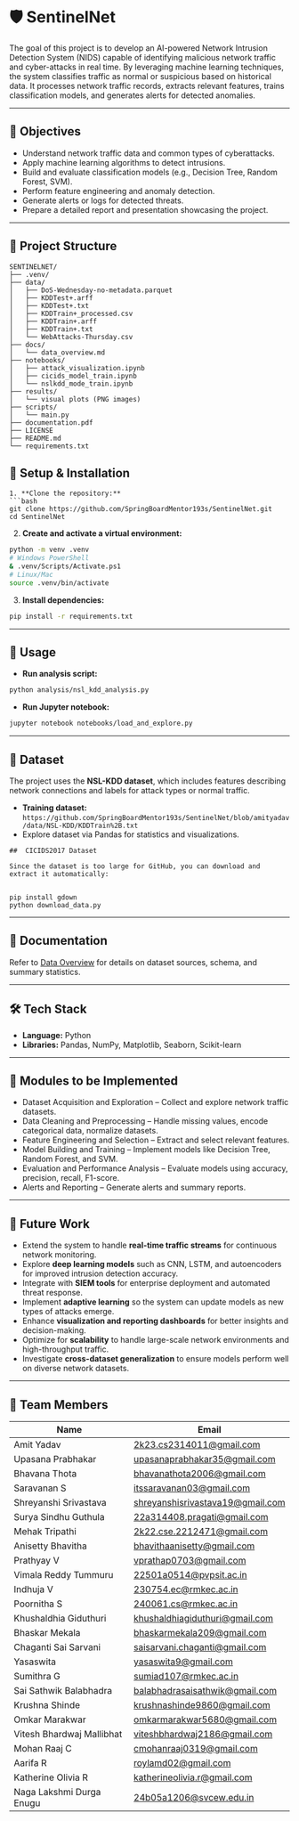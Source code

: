 # 🛡️ SentinelNet

The goal of this project is to develop an AI-powered Network Intrusion Detection System (NIDS) capable of identifying malicious network traffic and cyber-attacks in real time. By leveraging machine learning techniques, the system classifies traffic as normal or suspicious based on historical data. It processes network traffic records, extracts relevant features, trains classification models, and generates alerts for detected anomalies.

---
## 🎯 Objectives

- Understand network traffic data and common types of cyberattacks.
- Apply machine learning algorithms to detect intrusions.
- Build and evaluate classification models (e.g., Decision Tree, Random Forest, SVM).
- Perform feature engineering and anomaly detection.
- Generate alerts or logs for detected threats.
- Prepare a detailed report and presentation showcasing the project.
---
## 📂 Project Structure

````
SENTINELNET/
├── .venv/
├── data/
│   ├── DoS-Wednesday-no-metadata.parquet
│   ├── KDDTest+.arff
│   ├── KDDTest+.txt
│   ├── KDDTrain+_processed.csv
│   ├── KDDTrain+.arff
│   ├── KDDTrain+.txt
│   └── WebAttacks-Thursday.csv
├── docs/
│   └── data_overview.md
├── notebooks/
│   ├── attack_visualization.ipynb
│   ├── cicids_model_train.ipynb
│   └── nslkdd_mode_train.ipynb
├── results/
│   └── visual plots (PNG images)
├── scripts/
│   └── main.py
├── documentation.pdf
├── LICENSE
├── README.md
└── requirements.txt

````
## 🐍 Setup & Installation

```
1. **Clone the repository:**
```bash
git clone https://github.com/SpringBoardMentor193s/SentinelNet.git
cd SentinelNet
````

2. **Create and activate a virtual environment:**

```bash
python -m venv .venv
# Windows PowerShell
& .venv/Scripts/Activate.ps1
# Linux/Mac
source .venv/bin/activate
```

3. **Install dependencies:**

```bash
pip install -r requirements.txt
```

---

## 🚀 Usage

* **Run analysis script:**

```bash
python analysis/nsl_kdd_analysis.py
```

* **Run Jupyter notebook:**

```bash
jupyter notebook notebooks/load_and_explore.py
```

---

## 📄 Dataset

The project uses the **NSL-KDD dataset**, which includes features describing network connections and labels for attack types or normal traffic.

* **Training dataset:** `https://github.com/SpringBoardMentor193s/SentinelNet/blob/amityadav/data/NSL-KDD/KDDTrain%2B.txt`
* Explore dataset via Pandas for statistics and visualizations.
```
##  CICIDS2017 Dataset

Since the dataset is too large for GitHub, you can download and extract it automatically:


pip install gdown
python download_data.py

```
---

## 📖 Documentation

Refer to [Data Overview](https://github.com/SpringBoardMentor193s/SentinelNet/blob/10bb40432b8b25131207bacf99b0d9a88d76481c/docs/data_overview.md) for details on dataset sources, schema, and summary statistics.

---
## 🛠️ Tech Stack

- **Language:** Python  
- **Libraries:** Pandas, NumPy, Matplotlib, Seaborn, Scikit-learn 
---
## 🧩 Modules to be Implemented

- Dataset Acquisition and Exploration – Collect and explore network traffic datasets.
- Data Cleaning and Preprocessing – Handle missing values, encode categorical data, normalize datasets.
- Feature Engineering and Selection – Extract and select relevant features.
- Model Building and Training – Implement models like Decision Tree, Random Forest, and SVM.
- Evaluation and Performance Analysis – Evaluate models using accuracy, precision, recall, F1-score.
- Alerts and Reporting – Generate alerts and summary reports.

---
## 🚀 Future Work

- Extend the system to handle **real-time traffic streams** for continuous network monitoring.  
- Explore **deep learning models** such as CNN, LSTM, and autoencoders for improved intrusion detection accuracy.  
- Integrate with **SIEM tools** for enterprise deployment and automated threat response.  
- Implement **adaptive learning** so the system can update models as new types of attacks emerge.  
- Enhance **visualization and reporting dashboards** for better insights and decision-making.  
- Optimize for **scalability** to handle large-scale network environments and high-throughput traffic.  
- Investigate **cross-dataset generalization** to ensure models perform well on diverse network datasets.  

---
## 👥 Team Members

| Name                        | Email                                         |
|-----------------------------|-----------------------------------------------|
| Amit Yadav                  | [2k23.cs2314011@gmail.com](mailto:2k23.cs2314011@gmail.com) |
| Upasana Prabhakar           | [upasanaprabhakar35@gmail.com](mailto:upasanaprabhakar35@gmail.com) |
| Bhavana Thota               | [bhavanathota2006@gmail.com](mailto:bhavanathota2006@gmail.com) |
| Saravanan S                 | [itssaravanan03@gmail.com](mailto:itssaravanan03@gmail.com) |
| Shreyanshi Srivastava       | [shreyanshisrivastava19@gmail.com](mailto:shreyanshisrivastava19@gmail.com) |
| Surya Sindhu Guthula        | [22a314408.pragati@gmail.com](mailto:22a314408.pragati@gmail.com) |
| Mehak Tripathi              | [2k22.cse.2212471@gmail.com](mailto:2k22.cse.2212471@gmail.com) |
| Anisetty Bhavitha           | [bhavithaanisetty@gmail.com](mailto:bhavithaanisetty@gmail.com) |
| Prathyay V                  | [vprathap0703@gmail.com](mailto:vprathap0703@gmail.com) |
| Vimala Reddy Tummuru        | [22501a0514@pvpsit.ac.in](mailto:22501a0514@pvpsit.ac.in) |
| Indhuja V                   | [230754.ec@rmkec.ac.in](mailto:230754.ec@rmkec.ac.in) |
| Poornitha S                 | [240061.cs@rmkec.ac.in](mailto:240061.cs@rmkec.ac.in) |
| Khushaldhia Giduthuri       | [khushaldhiagiduthuri@gmail.com](mailto:khushaldhiagiduthuri@gmail.com) |
| Bhaskar Mekala              | [bhaskarmekala209@gmail.com](mailto:bhaskarmekala209@gmail.com) |
| Chaganti Sai Sarvani        | [saisarvani.chaganti@gmail.com](mailto:saisarvani.chaganti@gmail.com) |
| Yasaswita                   | [yasaswita9@gmail.com](mailto:yasaswita9@gmail.com) |
| Sumithra G                  | [sumiad107@rmkec.ac.in](mailto:sumiad107@rmkec.ac.in) |
| Sai Sathwik Balabhadra      | [balabhadrasaisathwik@gmail.com](mailto:balabhadrasaisathwik@gmail.com) |
| Krushna Shinde              | [krushnashinde9860@gmail.com](mailto:krushnashinde9860@gmail.com) |
| Omkar Marakwar              | [omkarmarakwar5680@gmail.com](mailto:omkarmarakwar5680@gmail.com) |
| Vitesh Bhardwaj Mallibhat   | [viteshbhardwaj2186@gmail.com](mailto:viteshbhardwaj2186@gmail.com) |
| Mohan Raaj C                | [cmohanraaj0319@gmail.com](mailto:cmohanraaj0319@gmail.com) |
| Aarifa R                     | [roylamd02@gmail.com](mailto:roylamd02@gmail.com) |
| Katherine Olivia R          | [katherineolivia.r@gmail.com](mailto:katherineolivia.r@gmail.com) |
| Naga Lakshmi Durga Enugu    | [24b05a1206@svcew.edu.in](mailto:24b05a1206@svcew.edu.in) |

```
